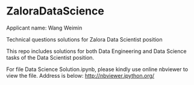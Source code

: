ZaloraDataScience
=================

Applicant name: Wang Weimin

Technical questions solutions for Zalora Data Scientist position

This repo includes solutions for both Data Engineering and Data Science tasks of the Data Scientist position. 

For file Data Science Solution.ipynb, please kindly use online nbviewer to view the file. Address is below: 
http://nbviewer.ipython.org/

